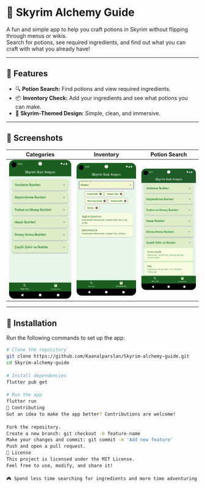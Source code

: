 # 🧪 Skyrim Alchemy Guide

A fun and simple app to help you craft potions in Skyrim without flipping through menus or wikis.  
Search for potions, see required ingredients, and find out what you can craft with what you already have!

---

## 🌟 Features

- 🔍 **Potion Search:** Find potions and view required ingredients.
- 📦 **Inventory Check:** Add your ingredients and see what potions you can make.
- 🎨 **Skyrim-Themed Design:** Simple, clean, and immersive.

---

## 📸 Screenshots

| Categories | Inventory | Potion Search |
|---------------|-----------|------------|
| ![Categories](screenshots/categories.png) | ![Inventory](screenshots/inventory.png) | ![Potion Search](screenshots/potion_search.png) |

---

## 🚀 Installation

Run the following commands to set up the app:

```bash
# Clone the repository
git clone https://github.com/Kaanalparslan/Skyrim-alchemy-guide.git
cd Skyrim-alchemy-guide

# Install dependencies
flutter pub get

# Run the app
flutter run
🤝 Contributing
Got an idea to make the app better? Contributions are welcome!

Fork the repository.
Create a new branch: git checkout -b feature-name
Make your changes and commit: git commit -m 'Add new feature'
Push and open a pull request.
📜 License
This project is licensed under the MIT License.
Feel free to use, modify, and share it!

🎮 Spend less time searching for ingredients and more time adventuring in Skyrim!